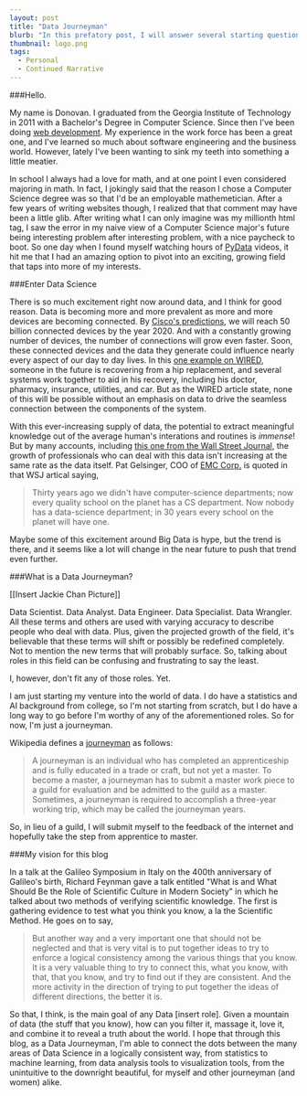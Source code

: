 ```yaml
---
layout: post
title: "Data Journeyman"
blurb: "In this prefatory post, I will answer several starting questions. Who am I? What will this blog cover? What is a Data Journeyman, anyway?"
thumbnail: logo.png
tags: 
  - Personal
  - Continued Narrative 
---
```


###Hello.

My name is Donovan. I graduated from the Georgia Institute of Technology in 2011 with a Bachelor's Degree in Computer Science. Since then I've been doing [web development](http://www.dfmwebstudio.com). My experience in the work force has been a great one, and I've learned so much about software engineering and the business world. However, lately I've been wanting to sink my teeth into something a little meatier.

In school I always had a love for math, and at one point I even considered majoring in math. In fact, I jokingly said that the reason I chose a Computer Science degree was so that I'd be an employable mathemetician. After a few years of writing websites though, I realized that that comment may have been a little glib. After writing what I can only imagine was my millionth html tag, I saw the error in my naive view of a Computer Science major's future being interesting problem after interesting problem, with a nice paycheck to boot. So one day when I found myself watching hours of [PyData](http://pydata.org/) videos, it hit me that I had an amazing option to pivot into an exciting, growing field that taps into more of my interests. 

###Enter Data Science

There is so much excitement right now around data, and I think for good reason. Data is becoming more and more prevalent as more and more devices are becoming connected. By [Cisco's predictions](http://newsroom.cisco.com/feature-content?type=webcontent&articleId=1208342), we will reach 50 billion connected devices by the year 2020. And with a constantly growing number of devices, the number of connections will grow even faster. Soon, these connected devices and the data they generate could influence nearly every aspect of our day to day lives. In this [one example on WIRED](http://innovationinsights.wired.com/insights/2014/08/everything-hyper-connected-internet-things/), someone in the future is recovering from a hip replacement, and several systems work together to aid in his recovery, including his doctor, pharmacy, insurance, utilities, and car. But as the WIRED article state, none of this will be possible without an emphasis on data to drive the seamless connection between the components of the system.

With this ever-increasing supply of data, the potential to extract meaningful knowledge out of the average human's interations and routines is _immense_! But by many accounts, including [this one from the Wall Street Journal](http://online.wsj.com/news/articles/SB10001424052702304723304577365700368073674), the growth of professionals who can deal with this data isn't increasing at the same rate as the data itself. Pat Gelsinger, COO of [EMC Corp.](http://www.emc.com/big-data/index.htm?nav=1#Points-of-View) is quoted in that WSJ artical saying,

>Thirty years ago we didn't have computer-science departments; now every quality school on the planet has a CS department. Now nobody has a data-science department; in 30 years every school on the planet will have one.

Maybe some of this excitement around Big Data is hype, but the trend is there, and it seems like a lot will change in the near future to push that trend even further. 

###What is a Data Journeyman?

[[Insert Jackie Chan Picture]]

Data Scientist. Data Analyst. Data Engineer. Data Specialist. Data Wrangler. All these terms and others are used with varying accuracy to describe people who deal with data. Plus, given the projected growth of the field, it's believable that these terms will shift or possibly be redefined completely. Not to mention the new terms that will probably surface. So, talking about roles in this field can be confusing and frustrating to say the least.

I, however, don't fit any of those roles. Yet.

I am just starting my venture into the world of data. I do have a statistics and AI background from college, so I'm not starting from scratch, but I do have a long way to go before I'm worthy of any of the aforementioned roles. So for now, I'm just a journeyman.

Wikipedia defines a [journeyman](http://en.wikipedia.org/wiki/Journeyman) as follows:

>A journeyman is an individual who has completed an apprenticeship and is fully educated in a trade or craft, but not yet a master. To become a master, a journeyman has to submit a master work piece to a guild for evaluation and be admitted to the guild as a master. Sometimes, a journeyman is required to accomplish a three-year working trip, which may be called the journeyman years.

So, in lieu of a guild, I will submit myself to the feedback of the internet and hopefully take the step from apprentice to master.

###My vision for this blog

In a talk at the Galileo Symposium in Italy on the 400th anniversary of Galileo's birth, Richard Feynman gave a talk entitled "What is and What Should Be the Role of Scientific Culture in Modern Society" in which he talked about two methods of verifying scientific knowledge. The first is gathering evidence to test what you think you know, a la the Scientific Method. He goes on to say,

>But another way and a very important one that should not be neglected and that is very vital is to put together ideas to try to enforce a logical consistency among the various things that you know. It is a very valuable thing to try to connect this, what you know, with that, that you know, and try to find out if they are consistent. And the more activity in the direction of trying to put together the ideas of different directions, the better it is.

So that, I think, is the main goal of any Data [insert role]. Given a mountain of data (the stuff that you know), how can you filter it, massage it, love it, and combine it to reveal a truth about the world. I hope that through this blog, as a Data Journeyman, I'm able to connect the dots between the many areas of Data Science in a logically consistent way, from statistics to machine learning, from data analysis tools to visualization tools, from the unintuitive to the downright beautiful, for myself and other journeyman (and women) alike. 

